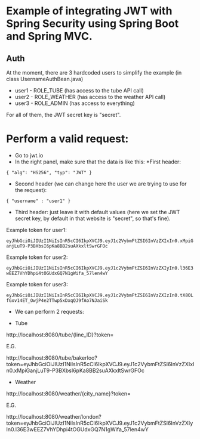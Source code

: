 
# Example of integrating JWT with Spring Security using Spring Boot and Spring MVC.

## Auth

At the moment, there are 3 hardcoded users to simplify the example (in class UsernameAuthBean.java)
 * user1 - ROLE_TUBE (has access to the tube API call)
 * user2 - ROLE_WEATHER (has access to the weather API call)
 * user3 - ROLE_ADMIN (has access to everything)

For all of them, the JWT secret key is "secret".


# Perform a valid request:

- Go to jwt.io
- In the right panel, make sure that the data is like this:
 *First header:

`{
  "alg": "HS256",
  "typ": "JWT"
}`

 * Second header (we can change here the user we are trying to use for the request):

`{
  "username" : "user1"
}`

* Third header: just leave it with default values (here we set the JWT secret key, by default in that website is "secret", so that's fine).


Example token for user1:

`eyJhbGciOiJIUzI1NiIsInR5cCI6IkpXVCJ9.eyJ1c2VybmFtZSI6InVzZXIxIn0.xMpiGanjLuT9-P3BXbsI6pKa8BB2suAXkxltSwrGFOc`

Example token for user2:

`eyJhbGciOiJIUzI1NiIsInR5cCI6IkpXVCJ9.eyJ1c2VybmFtZSI6InVzZXIyIn0.l36E3wEEZ7VhYDhpi4tOGUdxGQ7N1gWifa_57len4wY`

Example token for user3:

`eyJhbGciOiJIUzI1NiIsInR5cCI6IkpXVCJ9.eyJ1c2VybmFtZSI6InVzZXIzIn0.tX8OLfGxv14ET_OwjP4e2TTwp5xDxqQJ9fAo7NJaiSk`

- We can perform 2 requests:

* Tube

http://localhost:8080/tube/{line_ID}?token=<your JWT token here>

E.G.

http://localhost:8080/tube/bakerloo?token=eyJhbGciOiJIUzI1NiIsInR5cCI6IkpXVCJ9.eyJ1c2VybmFtZSI6InVzZXIxIn0.xMpiGanjLuT9-P3BXbsI6pKa8BB2suAXkxltSwrGFOc

* Weather

http://localhost:8080/weather/{city_name}?token=<your JWT token here>

E.G.

http://localhost:8080/weather/london?token=eyJhbGciOiJIUzI1NiIsInR5cCI6IkpXVCJ9.eyJ1c2VybmFtZSI6InVzZXIyIn0.l36E3wEEZ7VhYDhpi4tOGUdxGQ7N1gWifa_57len4wY








